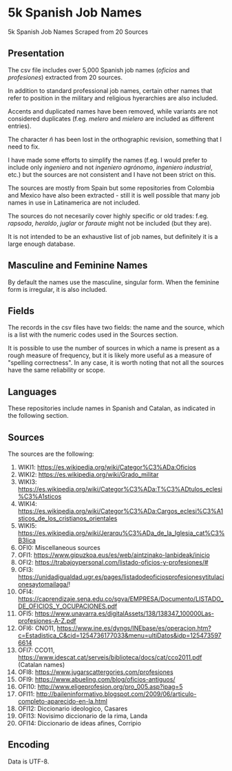 # 5k Spanish Job Names
5k Spanish Job Names Scraped from 20 Sources

## Presentation
The csv file includes over 5,000 Spanish job names (*oficios* and *profesiones*) extracted from 20 sources.

In addition to standard professional job names, certain other names that refer to position in the military and religious hyerarchies are also included.

Accents and duplicated names have been removed, while variants are not considered duplicates (f.eg. *melero* and *mielero* are included as different entries). 

The character *ñ* has been lost in the orthographic revision, something that I need to fix.

I have made some efforts to simplify the names (f.eg. I would prefer to include only *ingeniero* and not *ingeniero agrónomo*, *ingeniero industrial*, etc.) but the sources are not consistent and I have not been strict on this.

The sources are mostly from Spain but some repositories from Colombia and Mexico have also been extracted - still it is well possible that many job names in use in Latinamerica are not included. 

The sources do not necesarily cover highly specific or old trades: f.eg. *rapsoda*, *heraldo*, *juglar* or *faraute* might not be included (but they are).

It is not intended to be an exhaustive list of job names, but definitely it is a large enough database.

## Masculine and Feminine Names
By default the names use the masculine, singular form. When the feminine form is irregular, it is also included.

## Fields
The records in the csv files have two fields: the name and the source, which is a list with the numeric codes used in the Sources section. 

It is possible to use the number of sources in which a name is present as a rough measure of frequency, but it is likely more useful as a measure of "spelling correctness". In any case, it is worth noting that not all the sources have the same reliability or scope.

## Languages
These repositories include names in Spanish and Catalan, as indicated in the following section.

## Sources
The sources are the following:
1.  WIKI1: https://es.wikipedia.org/wiki/Categor%C3%ADa:Oficios
2.  WIKI2: https://es.wikipedia.org/wiki/Grado_militar
3.  WIKI3: https://es.wikipedia.org/wiki/Categor%C3%ADa:T%C3%ADtulos_eclesi%C3%A1sticos
4.  WIKI4: https://es.wikipedia.org/wiki/Categor%C3%ADa:Cargos_eclesi%C3%A1sticos_de_los_cristianos_orientales
5.  WIKI5: https://es.wikipedia.org/wiki/Jerarqu%C3%ADa_de_la_Iglesia_cat%C3%B3lica
10. OFI0: Miscellaneous sources
11. OFI1: https://www.gipuzkoa.eus/es/web/aintzinako-lanbideak/inicio
12. OFI2: https://trabajoypersonal.com/listado-oficios-y-profesiones/#
13. OFI3: https://unidadigualdad.ugr.es/pages/listadodeoficiosprofesionesytitulacionesaytomailaga/!
14. OFI4: https://caprendizaje.sena.edu.co/sgva/EMPRESA/Documento/LISTADO_DE_OFICIOS_Y_OCUPACIONES.pdf
15. OFI5: https://www.unavarra.es/digitalAssets/138/138347_100000Las-profesiones-A-Z.pdf
16. OFI6: CNO11, https://www.ine.es/dyngs/INEbase/es/operacion.htm?c=Estadistica_C&cid=1254736177033&menu=ultiDatos&idp=1254735976614
17. OFI7: CCO11, https://www.idescat.cat/serveis/biblioteca/docs/cat/cco2011.pdf (Catalan names)
18. OFI8: https://www.jugarscattergories.com/profesiones
19. OFI9: https://www.abueling.com/blog/oficios-antiguos/
20. OFI10: http://www.eligeprofesion.org/pro_005.asp?ipag=5
21. OFI11: http://baileninformativo.blogspot.com/2009/06/articulo-completo-aparecido-en-la.html
22. OFI12: Diccionario ideologico, Casares
23. OFI13: Novisimo diccionario de la rima, Landa
24. OFI14: Diccionario de ideas afines, Corripio

## Encoding
Data is UTF-8.
